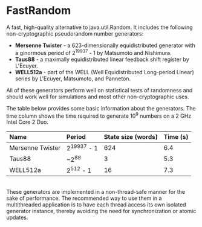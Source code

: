 FastRandom
==========

A fast, high-quality alternative to java.util.Random. It includes the following
non-cryptographic pseudorandom number generators:

* <b>Mersenne Twister</b> - a 623-dimensionally equidistributed generator with a 
ginormous period of 2<sup>19937</sup> - 1 by Matsumoto and Nishimura.
* <b>Taus88</b> - a maximally equidistributed linear feedback shift register by
L'Ecuyer.
* <b>WELL512a</b> - part of the WELL (Well Equidistributed Long-period Linear)
series by L'Ecuyer, Matsumoto, and Panneton.

All of these generators perform well on statistical tests of randomness and
should work well for simulations and most other non-cryptographic uses.

The table below provides some basic information about the generators. The
time column shows the time required to generate 10<sup>9</sup> numbers on a
2 GHz Intel Core 2 Duo.

| Name             | Period                | State size (words) | Time (s) | 
| :--------------- | :-------------------- | :----------------- | :------- |
| Mersenne Twister | 2<sup>19937</sup> - 1 | 624                | 6.4      |
| Taus88           | ~2<sup>88</sup>       | 3                  | 5.3      |
| WELL512a         | 2<sup>512</sup> - 1   | 16                 | 7.3      |

<br>
These generators are implemented in a non-thread-safe manner for the sake of
performance. The recommended way to use them in a multithreaded application is
to have each thread access its own isolated generator instance, thereby avoiding
the need for synchronization or atomic updates.

